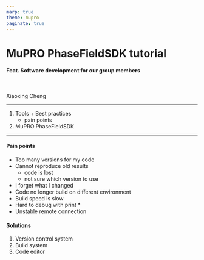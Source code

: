 ```yaml
---
marp: true
theme: mupro
paginate: true
---
```

<!-- _class: lead -->

# MuPRO PhaseFieldSDK tutorial
#### Feat. Software development for our group members 

<br/>

Xiaoxing Cheng

---
<!-- _header: Content -->

1. Tools + Best practices
   - pain points
2. MuPRO PhaseFieldSDK 

---



<!-- _header: Tools + Best practices -->


<div class="twocols">

#### Pain points

- Too many versions for my code
- Cannot reproduce old results
  - code is lost
  - not sure which version to use
- I forget what I changed
- Code no longer build on different environment
- Build speed is slow
- Hard to debug with print *
- Unstable remote connection
  
<p class="break"></p>

#### Solutions

1. Version control system
2. Build system
3. Code editor

</div>
